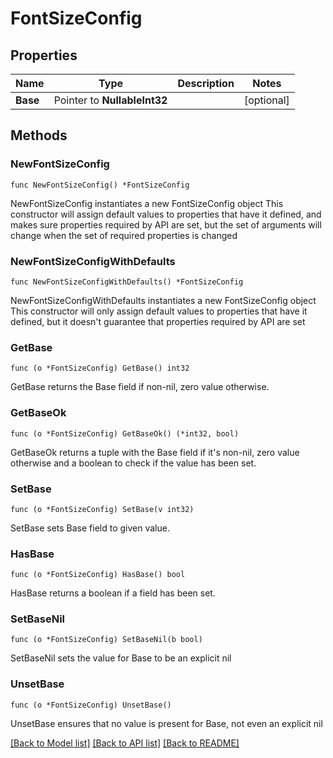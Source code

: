 # FontSizeConfig

## Properties

Name | Type | Description | Notes
------------ | ------------- | ------------- | -------------
**Base** | Pointer to **NullableInt32** |  | [optional] 

## Methods

### NewFontSizeConfig

`func NewFontSizeConfig() *FontSizeConfig`

NewFontSizeConfig instantiates a new FontSizeConfig object
This constructor will assign default values to properties that have it defined,
and makes sure properties required by API are set, but the set of arguments
will change when the set of required properties is changed

### NewFontSizeConfigWithDefaults

`func NewFontSizeConfigWithDefaults() *FontSizeConfig`

NewFontSizeConfigWithDefaults instantiates a new FontSizeConfig object
This constructor will only assign default values to properties that have it defined,
but it doesn't guarantee that properties required by API are set

### GetBase

`func (o *FontSizeConfig) GetBase() int32`

GetBase returns the Base field if non-nil, zero value otherwise.

### GetBaseOk

`func (o *FontSizeConfig) GetBaseOk() (*int32, bool)`

GetBaseOk returns a tuple with the Base field if it's non-nil, zero value otherwise
and a boolean to check if the value has been set.

### SetBase

`func (o *FontSizeConfig) SetBase(v int32)`

SetBase sets Base field to given value.

### HasBase

`func (o *FontSizeConfig) HasBase() bool`

HasBase returns a boolean if a field has been set.

### SetBaseNil

`func (o *FontSizeConfig) SetBaseNil(b bool)`

 SetBaseNil sets the value for Base to be an explicit nil

### UnsetBase
`func (o *FontSizeConfig) UnsetBase()`

UnsetBase ensures that no value is present for Base, not even an explicit nil

[[Back to Model list]](../README.md#documentation-for-models) [[Back to API list]](../README.md#documentation-for-api-endpoints) [[Back to README]](../README.md)


